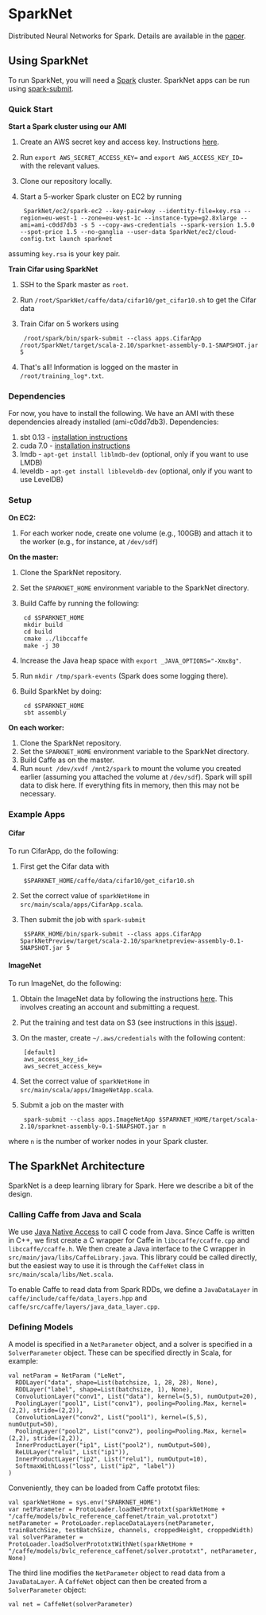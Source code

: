 # SparkNet
Distributed Neural Networks for Spark.
Details are available in the [paper](http://arxiv.org/abs/1511.06051).

## Using SparkNet
To run SparkNet, you will need a [Spark](http://spark.apache.org) cluster.
SparkNet apps can be run using [spark-submit](http://spark.apache.org/docs/latest/submitting-applications.html).

### Quick Start
**Start a Spark cluster using our AMI**

1. Create an AWS secret key and access key. Instructions [here](http://docs.aws.amazon.com/AWSSimpleQueueService/latest/SQSGettingStartedGuide/AWSCredentials.html).
2. Run `export AWS_SECRET_ACCESS_KEY=` and `export AWS_ACCESS_KEY_ID=` with the relevant values.
3. Clone our repository locally.
4. Start a 5-worker Spark cluster on EC2 by running

        SparkNet/ec2/spark-ec2 --key-pair=key --identity-file=key.rsa --region=eu-west-1 --zone=eu-west-1c --instance-type=g2.8xlarge --ami=ami-c0dd7db3 -s 5 --copy-aws-credentials --spark-version 1.5.0 --spot-price 1.5 --no-ganglia --user-data SparkNet/ec2/cloud-config.txt launch sparknet
assuming `key.rsa` is your key pair.

**Train Cifar using SparkNet**

1. SSH to the Spark master as `root`.
2. Run `/root/SparkNet/caffe/data/cifar10/get_cifar10.sh` to get the Cifar data
3. Train Cifar on 5 workers using

        /root/spark/bin/spark-submit --class apps.CifarApp /root/SparkNet/target/scala-2.10/sparknet-assembly-0.1-SNAPSHOT.jar 5
4. That's all! Information is logged on the master in `/root/training_log*.txt`.


### Dependencies
For now, you have to install the following.
We have an AMI with these dependencies already installed (ami-c0dd7db3).
Dependencies:

1. sbt 0.13 - [installation instructions](http://www.scala-sbt.org/0.13/tutorial/Installing-sbt-on-Linux.html)
2. cuda 7.0 - [installation instructions](http://docs.nvidia.com/cuda/cuda-getting-started-guide-for-linux/#axzz3sjNgyLGA)
3. lmdb - `apt-get install liblmdb-dev` (optional, only if you want to use LMDB)
4. leveldb - `apt-get install libleveldb-dev` (optional, only if you want to use LevelDB)

### Setup

**On EC2:**

1. For each worker node, create one volume (e.g., 100GB) and attach it to the worker (e.g., for instance, at `/dev/sdf`)

**On the master:**

1. Clone the SparkNet repository.
2. Set the `SPARKNET_HOME` environment variable to the SparkNet directory.
3. Build Caffe by running the following:

        cd $SPARKNET_HOME
        mkdir build
        cd build
        cmake ../libccaffe
        make -j 30
4. Increase the Java heap space with `export _JAVA_OPTIONS="-Xmx8g"`.
5. Run `mkdir /tmp/spark-events` (Spark does some logging there).
6. Build SparkNet by doing:

        cd $SPARKNET_HOME
        sbt assembly

**On each worker:**

1. Clone the SparkNet repository.
2. Set the `SPARKNET_HOME` environment variable to the SparkNet directory.
3. Build Caffe as on the master.
4. Run `mount /dev/xvdf /mnt2/spark` to mount the volume you created earlier (assuming you attached the volume at `/dev/sdf`). Spark will spill data to disk here. If everything fits in memory, then this may not be necessary.


### Example Apps
#### Cifar

To run CifarApp, do the following:

1. First get the Cifar data with

        $SPARKNET_HOME/caffe/data/cifar10/get_cifar10.sh
2. Set the correct value of `sparkNetHome` in `src/main/scala/apps/CifarApp.scala`.
3. Then submit the job with `spark-submit`

        $SPARK_HOME/bin/spark-submit --class apps.CifarApp SparkNetPreview/target/scala-2.10/sparknetpreview-assembly-0.1-SNAPSHOT.jar 5

#### ImageNet
To run ImageNet, do the following:

1.  Obtain the ImageNet data by following the instructions [here](http://www.image-net.org/download-images). This involves creating an account and submitting a request.
2. Put the training and test data on S3 (see instructions in this [issue](https://github.com/amplab/SparkNet/issues/59)).
3. On the master, create `~/.aws/credentials` with the following content:

        [default]
        aws_access_key_id=
        aws_secret_access_key=
4. Set the correct value of `sparkNetHome` in `src/main/scala/apps/ImageNetApp.scala`.
5. Submit a job on the master with

        spark-submit --class apps.ImageNetApp $SPARKNET_HOME/target/scala-2.10/sparknet-assembly-0.1-SNAPSHOT.jar n
where `n` is the number of worker nodes in your Spark cluster.

## The SparkNet Architecture
SparkNet is a deep learning library for Spark.
Here we describe a bit of the design.
### Calling Caffe from Java and Scala
We use [Java Native Access](https://github.com/java-native-access/jna) to call C code from Java.
Since Caffe is written in C++, we first create a C wrapper for Caffe in `libccaffe/ccaffe.cpp` and `libccaffe/ccaffe.h`.
We then create a Java interface to the C wrapper in `src/main/java/libs/CaffeLibrary.java`.
This library could be called directly, but the easiest way to use it is through the `CaffeNet` class in `src/main/scala/libs/Net.scala`.

To enable Caffe to read data from Spark RDDs, we define a `JavaDataLayer` in `caffe/include/caffe/data_layers.hpp` and `caffe/src/caffe/layers/java_data_layer.cpp`.

### Defining Models
A model is specified in a `NetParameter` object, and a solver is specified in a `SolverParameter` object.
These can be specified directly in Scala, for example:
```
val netParam = NetParam ("LeNet",
  RDDLayer("data", shape=List(batchsize, 1, 28, 28), None),
  RDDLayer("label", shape=List(batchsize, 1), None),
  ConvolutionLayer("conv1", List("data"), kernel=(5,5), numOutput=20),
  PoolingLayer("pool1", List("conv1"), pooling=Pooling.Max, kernel=(2,2), stride=(2,2)),
  ConvolutionLayer("conv2", List("pool1"), kernel=(5,5), numOutput=50),
  PoolingLayer("pool2", List("conv2"), pooling=Pooling.Max, kernel=(2,2), stride=(2,2)),
  InnerProductLayer("ip1", List("pool2"), numOutput=500),
  ReLULayer("relu1", List("ip1")),
  InnerProductLayer("ip2", List("relu1"), numOutput=10),
  SoftmaxWithLoss("loss", List("ip2", "label"))
)
```
Conveniently, they can be loaded from Caffe prototxt files:

```
val sparkNetHome = sys.env("SPARKNET_HOME")
var netParameter = ProtoLoader.loadNetPrototxt(sparkNetHome + "/caffe/models/bvlc_reference_caffenet/train_val.prototxt")
netParameter = ProtoLoader.replaceDataLayers(netParameter, trainBatchSize, testBatchSize, channels, croppedHeight, croppedWidth)
val solverParameter = ProtoLoader.loadSolverPrototxtWithNet(sparkNetHome + "/caffe/models/bvlc_reference_caffenet/solver.prototxt", netParameter, None)
```
The third line modifies the `NetParameter` object to read data from a `JavaDataLayer`.
A `CaffeNet` object can then be created from a `SolverParameter` object:
```
val net = CaffeNet(solverParameter)
```
